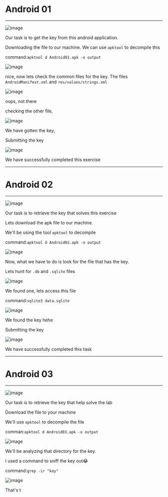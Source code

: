 # Android 01
<hr>

![image](https://github.com/BlackAnon22/BlackAnon22.github.io/assets/67879936/dabd457b-3a3c-41f1-bd3a-a5e8f597ec26)

Our task is to get the key from this android application.

Downloading the file to our machine. We can use ```apktool``` to decompile this

command:```apktool d Android01.apk -o output```

![image](https://github.com/BlackAnon22/BlackAnon22.github.io/assets/67879936/77f59522-9b4e-4dd2-80d7-543828786c9e)

nice, now lets check the common files for the key. The files ```AndroidManifest.xml``` and ```res/values/strings.xml```

![image](https://github.com/BlackAnon22/BlackAnon22.github.io/assets/67879936/fc26db8c-2653-4423-918b-17f2a4db3221)

oops, not there

checking the other file,

![image](https://github.com/BlackAnon22/BlackAnon22.github.io/assets/67879936/e9347e46-1a28-47cc-bb65-ab6a8ec7a3e1)

We have gotten the key,

Submitting the key

![image](https://github.com/BlackAnon22/BlackAnon22.github.io/assets/67879936/3e504138-84b5-4124-b4db-8a3922d7207c)

We have successfully completed this exercise

---------------------------

# Android 02
<hr>

![image](https://github.com/BlackAnon22/BlackAnon22.github.io/assets/67879936/e362f170-d639-4221-8e59-9c706fe5306a)

Our task is to retrieve the key that solves this exercise

Lets download the apk file to our machine.

We'll be using the tool ```apktool``` to decompile

command:```apktool d Android02.apk -o output```

![image](https://github.com/BlackAnon22/BlackAnon22.github.io/assets/67879936/3a3cc77f-9f59-45c5-ad4c-69dc8fa422a7)

Now, what we  have to do is  look for the file that has the key.

Lets hunt for ```.db``` and ```.sqlite``` files

![image](https://github.com/BlackAnon22/BlackAnon22.github.io/assets/67879936/f2c413b0-b624-48a2-9173-908f1cf53db3)

We found one, lets access this file

command:```sqlite3 data.sqlite```

![image](https://github.com/BlackAnon22/BlackAnon22.github.io/assets/67879936/f1432385-c74a-4301-b719-0fff1f2f7b0a)

We found the key hehe

Submitting the key

![image](https://github.com/BlackAnon22/BlackAnon22.github.io/assets/67879936/fd623df5-acad-41bd-967c-80a80eb3c858)

We have successfully completed this task

--------------------------

# Android 03
<hr>

![image](https://github.com/BlackAnon22/BlackAnon22.github.io/assets/67879936/6cf621df-b394-4d5e-b188-4e3731cf9ec6)

Our task is to retrieve the key that help solve the lab

Download the file to your machine

We'll use ```apktool``` to decompile the file

comman:```apktool d Android03.apk -o output```

![image](https://github.com/BlackAnon22/BlackAnon22.github.io/assets/67879936/c2bb25cb-6c1b-4828-92c0-509b50fd2f21)

We'll be analyzing that directory for the key.

I used a command to sniff the key out😂

command:```grep -ir "key"```

![image](https://github.com/BlackAnon22/BlackAnon22.github.io/assets/67879936/579fc230-9b5c-4680-a4ca-867b8b8c1f00)

That's t
















